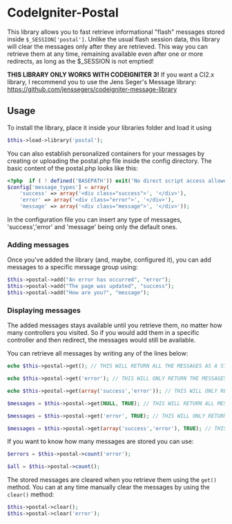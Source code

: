 CodeIgniter-Postal
===========================

This library allows you to fast retrieve informational "flash" messages stored inside `$_SESSION['postal']`. Unlike the usual flash session data, this library will clear the messages only after they are retrieved. This way you can retrieve them at any time, remaining available even after one or more redirects, as long as the $_SESSION is not emptied!

**THIS LIBRARY ONLY WORKS WITH CODEIGNITER 3!** If you want a CI2.x library, I recommend you to use the Jens Seger's Message library: https://github.com/jenssegers/codeigniter-message-library

Usage
-----

To install the library, place it inside your libraries folder and load it using
```php
$this->load->library('postal');
```
You can also establish personalized containers for your messages by creating or uploading the postal.php file inside the config directory. The basic content of the postal.php looks like this:
```php
<?php  if ( ! defined('BASEPATH')) exit('No direct script access allowed');
$config['message_types'] = array(
    'success' => array('<div class="success">', '</div>'),
    'error' => array('<div class="error">', '</div>'),
    'message' => array('<div class="message">', '</div>'));
```
In the configuration file you can insert any type of messages, 'success','error' and 'message' being only the default ones.

### Adding messages

Once you've added the library (and, maybe, configured it), you can add messages to a specific message group using:
```php 
$this->postal->add("An error has occurred", "error");
$this->postal->add("The page was updated", "success");
$this->postal->add("How are you?", "message");
```

### Displaying messages

The added messages stays available until you retrieve them, no matter how many controllers you visited. So if you would add them in a specific controller and then redirect, the messages would still be available.

You can retrieve all messages by writing any of the lines below:
```php
echo $this->postal->get(); // THIS WILL RETURN ALL THE MESSAGES AS A STRING

echo $this->postal->get('error'); // THIS WILL ONLY RETURN THE MESSAGES FROM A SPECIFIC GROUP OF MESSAGES

echo $this->postal->get(array('success','error')); // THIS WILL ONLY RETURN THE MESSAGES FROM SPECIFIED GROUPS

$messages = $this->postal->get(NULL, TRUE); // THIS WILL RETURN ALL MESSAGES AS AN ARRAY, WITHOUT ANY MESSAGE DELIMITERS

$messages = $this->postal->get('error', TRUE); // THIS WILL ONLY RETURN THE MESSAGES FROM A SPECIFIC GROUP OF MESSAGES, WITHOUT ANY MESSAGE DELIMITERS

$messages = $this->postal->get(array('success','error'), TRUE); // THIS WILL ONLY RETURN THE MESSAGES FROM SPECIFIED GROUPS, WITHOUT ANY MESSAGE DELIMITERS
```

If you want to know how many messages are stored you can use:
```php
$errors = $this->postal->count('error');

$all = $this->postal->count();
```

The stored messages are cleared when you retrieve them using the `get()` method. You can at any time manually clear the messages by using the `clear()` method:
```php
$this->postal->clear();
$this->postal->clear('error');
```

